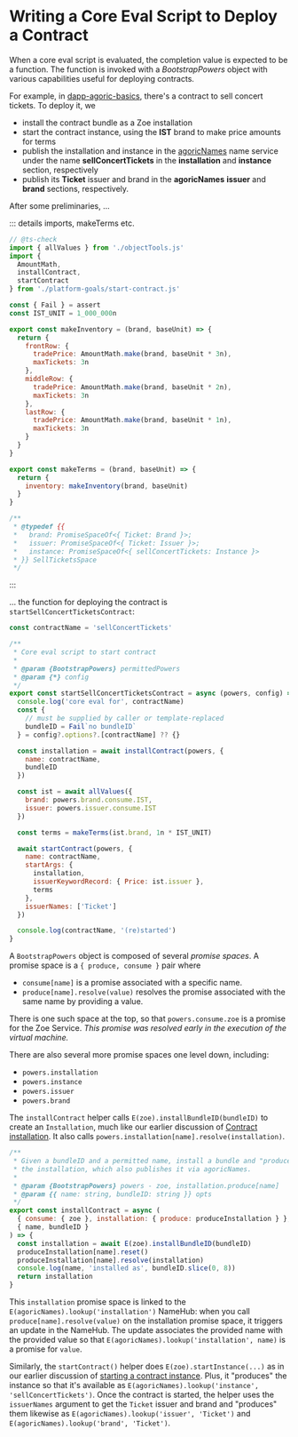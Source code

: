 # Writing a Core Eval Script to Deploy a Contract

When a core eval script is evaluated, the completion value is expected
to be a function. The function is invoked with a _BootstrapPowers_ object
with various capabilities useful for deploying contracts.

For example, in [dapp-agoric-basics](https://github.com/Agoric/dapp-agoric-basics/),
there's a contract to sell concert tickets. To deploy it, we

- install the contract bundle as a Zoe installation
- start the contract instance, using the **IST** brand to make price amounts for terms
- publish the installation and instance in the [agoricNames](../integration/name-services.md#agoricnames-agoricnamesadmin-well-known-names) name service under the name **sellConcertTickets**
  in the **installation** and **instance** section, respectively
- publish its **Ticket** issuer and brand in the **agoricNames** **issuer** and **brand** sections, respectively.

After some preliminaries, ...

::: details imports, makeTerms etc.

```js
// @ts-check
import { allValues } from './objectTools.js'
import {
  AmountMath,
  installContract,
  startContract
} from './platform-goals/start-contract.js'

const { Fail } = assert
const IST_UNIT = 1_000_000n

export const makeInventory = (brand, baseUnit) => {
  return {
    frontRow: {
      tradePrice: AmountMath.make(brand, baseUnit * 3n),
      maxTickets: 3n
    },
    middleRow: {
      tradePrice: AmountMath.make(brand, baseUnit * 2n),
      maxTickets: 3n
    },
    lastRow: {
      tradePrice: AmountMath.make(brand, baseUnit * 1n),
      maxTickets: 3n
    }
  }
}

export const makeTerms = (brand, baseUnit) => {
  return {
    inventory: makeInventory(brand, baseUnit)
  }
}

/**
 * @typedef {{
 *   brand: PromiseSpaceOf<{ Ticket: Brand }>;
 *   issuer: PromiseSpaceOf<{ Ticket: Issuer }>;
 *   instance: PromiseSpaceOf<{ sellConcertTickets: Instance }>
 * }} SellTicketsSpace
 */
```

:::

... the function for deploying the contract is `startSellConcertTicketsContract`:

```js
const contractName = 'sellConcertTickets'

/**
 * Core eval script to start contract
 *
 * @param {BootstrapPowers} permittedPowers
 * @param {*} config
 */
export const startSellConcertTicketsContract = async (powers, config) => {
  console.log('core eval for', contractName)
  const {
    // must be supplied by caller or template-replaced
    bundleID = Fail`no bundleID`
  } = config?.options?.[contractName] ?? {}

  const installation = await installContract(powers, {
    name: contractName,
    bundleID
  })

  const ist = await allValues({
    brand: powers.brand.consume.IST,
    issuer: powers.issuer.consume.IST
  })

  const terms = makeTerms(ist.brand, 1n * IST_UNIT)

  await startContract(powers, {
    name: contractName,
    startArgs: {
      installation,
      issuerKeywordRecord: { Price: ist.issuer },
      terms
    },
    issuerNames: ['Ticket']
  })

  console.log(contractName, '(re)started')
}
```

A `BootstrapPowers` object is composed of several _promise spaces_.
A promise space is a `{ produce, consume }` pair where

- `consume[name]` is a promise associated with a specific name.
- `produce[name].resolve(value)` resolves the promise associated with the same name by providing a value.

There is one such space at the top, so that `powers.consume.zoe` is a promise for the Zoe Service. _This promise was resolved early in the execution of the virtual machine._

There are also several more promise spaces one level down, including:

- `powers.installation`
- `powers.instance`
- `powers.issuer`
- `powers.brand`

The `installContract` helper calls `E(zoe).installBundleID(bundleID)` to create an `Installation`, much like our earlier discussion of [Contract installation](../zoe/#contract-installation).
It also calls `powers.installation[name].resolve(installation)`.

```js
/**
 * Given a bundleID and a permitted name, install a bundle and "produce"
 * the installation, which also publishes it via agoricNames.
 *
 * @param {BootstrapPowers} powers - zoe, installation.produce[name]
 * @param {{ name: string, bundleID: string }} opts
 */
export const installContract = async (
  { consume: { zoe }, installation: { produce: produceInstallation } },
  { name, bundleID }
) => {
  const installation = await E(zoe).installBundleID(bundleID)
  produceInstallation[name].reset()
  produceInstallation[name].resolve(installation)
  console.log(name, 'installed as', bundleID.slice(0, 8))
  return installation
}
```

This `installation` promise space is linked to the `E(agoricNames).lookup('installation')` NameHub: when you call `produce[name].resolve(value)` on the installation promise space, it triggers an update in the NameHub. The update associates the provided name with the provided value so that `E(agoricNames).lookup('installation', name)` is a promise for `value`.

Similarly, the `startContract()` helper does `E(zoe).startInstance(...)` as
in our earlier discussion of [starting a contract instance](../zoe/#starting-a-contract-instance). Plus, it "produces" the instance
so that it's available as `E(agoricNames).lookup('instance', 'sellConcertTickets')`. Once the contract is started, the helper
uses the `issuerNames` argument to get the `Ticket` issuer and
brand and "produces" them likewise as `E(agoricNames).lookup('issuer', 'Ticket')` and `E(agoricNames).lookup('brand', 'Ticket')`.
